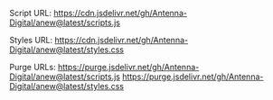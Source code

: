 Script URL:
https://cdn.jsdelivr.net/gh/Antenna-Digital/anew@latest/scripts.js

Styles URL:
https://cdn.jsdelivr.net/gh/Antenna-Digital/anew@latest/styles.css

Purge URLs:
https://purge.jsdelivr.net/gh/Antenna-Digital/anew@latest/scripts.js
https://purge.jsdelivr.net/gh/Antenna-Digital/anew@latest/styles.css


<script src="https://cdn.jsdelivr.net/gh/Antenna-Digital/anew@main/scripts.js"></script>
<link rel="stylesheet" href="https://cdn.jsdelivr.net/gh/Antenna-Digital/anew@main/styles.css">

<script src="https://cdn.jsdelivr.net/gh/Antenna-Digital/anew@1d7d15d706f22eb5df77e1dabc0e07e5284790d8/scripts.js"></script>
<link rel="stylesheet" href="https://cdn.jsdelivr.net/gh/Antenna-Digital/anew@1d7d15d706f22eb5df77e1dabc0e07e5284790d8/styles.css">
